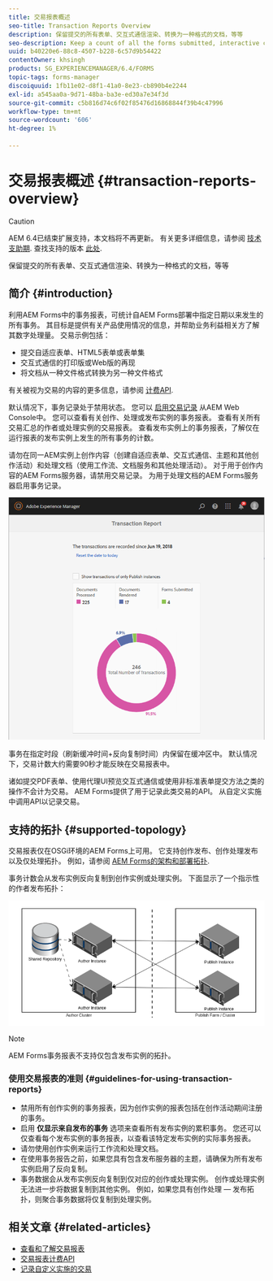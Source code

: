 ```yaml
---
title: 交易报表概述
seo-title: Transaction Reports Overview
description: 保留提交的所有表单、交互式通信渲染、转换为一种格式的文档，等等
seo-description: Keep a count of all the forms submitted, interactive communication rendered, Documents converted to one format to another, and more
uuid: b40220e6-88c8-4507-b228-6c57d9b54422
contentOwner: khsingh
products: SG_EXPERIENCEMANAGER/6.4/FORMS
topic-tags: forms-manager
discoiquuid: 1fb11e02-d8f1-41a0-8e23-cb890b4e2244
exl-id: a545aa0a-9d71-48ba-ba3e-ed30a7e34f3d
source-git-commit: c5b816d74c6f02f85476d16868844f39b4c47996
workflow-type: tm+mt
source-wordcount: '606'
ht-degree: 1%

---
```


# 交易报表概述 {#transaction-reports-overview}

>[!CAUTION]
>
>AEM 6.4已结束扩展支持，本文档将不再更新。 有关更多详细信息，请参阅 [技术支助期](https://helpx.adobe.com/cn/support/programs/eol-matrix.html). 查找支持的版本 [此处](https://experienceleague.adobe.com/docs/).

保留提交的所有表单、交互式通信渲染、转换为一种格式的文档，等等

## 简介 {#introduction}

利用AEM Forms中的事务报表，可统计自AEM Forms部署中指定日期以来发生的所有事务。 其目标是提供有关产品使用情况的信息，并帮助业务利益相关方了解其数字处理量。 交易示例包括：

* 提交自适应表单、HTML5表单或表单集
* 交互式通信的打印版或Web版的再现
* 将文档从一种文件格式转换为另一种文件格式

有关被视为交易的内容的更多信息，请参阅 [计费API](/help/forms/using/transaction-reports-billable-apis.md).

默认情况下，事务记录处于禁用状态。 您可以 [启用交易记录](/help/forms/using/viewing-and-understanding-transaction-reports.md#setting-up-transaction-reports) 从AEM Web Console中。 您可以查看有关创作、处理或发布实例的事务报表。 查看有关所有交易汇总的作者或处理实例的交易报表。 查看发布实例上的事务报表，了解仅在运行报表的发布实例上发生的所有事务的计数。

请勿在同一AEM实例上创作内容（创建自适应表单、交互式通信、主题和其他创作活动）和处理文档（使用工作流、文档服务和其他处理活动）。 对于用于创作内容的AEM Forms服务器，请禁用交易记录。 为用于处理文档的AEM Forms服务器启用事务记录。

![sample-transaction-report-author-1](assets/sample-transaction-report-author-1.png)

事务在指定时段（刷新缓冲时间+反向复制时间）内保留在缓冲区中。 默认情况下，交易计数大约需要90秒才能反映在交易报表中。

诸如提交PDF表单、使用代理UI预览交互式通信或使用非标准表单提交方法之类的操作不会计为交易。 AEM Forms提供了用于记录此类交易的API。 从自定义实施中调用API以记录交易。

## 支持的拓扑 {#supported-topology}

交易报表仅在OSGi环境的AEM Forms上可用。 它支持创作发布、创作处理发布以及仅处理拓扑。 例如，请参阅 [AEM Forms的架构和部署拓扑](/help/forms/using/transaction-reports-overview.md).

事务计数会从发布实例反向复制到创作实例或处理实例。 下面显示了一个指示性的作者发布拓扑：

![simple-author-publish-topology](assets/simple-author-publish-topology.png)

>[!NOTE]
>
>AEM Forms事务报表不支持仅包含发布实例的拓扑。

### 使用交易报表的准则 {#guidelines-for-using-transaction-reports}

* 禁用所有创作实例的事务报表，因为创作实例的报表包括在创作活动期间注册的事务。
* 启用 **仅显示来自发布的事务** 选项来查看所有发布实例的累积事务。 您还可以仅查看每个发布实例的事务报表，以查看该特定发布实例的实际事务报表。
* 请勿使用创作实例来运行工作流和处理文档。
* 在使用事务报告之前，如果您具有包含发布服务器的主题，请确保为所有发布实例启用了反向复制。
* 事务数据会从发布实例反向复制到仅对应的创作或处理实例。 创作或处理实例无法进一步将数据复制到其他实例。 例如，如果您具有创作处理 — 发布拓扑，则聚合事务数据将仅复制到处理实例。

## 相关文章 {#related-articles}

* [查看和了解交易报表](/help/forms/using/viewing-and-understanding-transaction-reports.md)
* [交易报表计费API](/help/forms/using/transaction-reports-billable-apis.md)
* [记录自定义实施的交易](/help/forms/using/record-transaction-custom-implementation.md)
